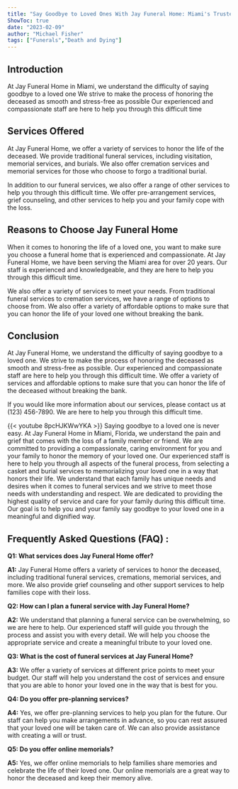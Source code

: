 ```yaml
---
title: "Say Goodbye to Loved Ones With Jay Funeral Home: Miami's Trusted Source for Honoring the Deceased"
ShowToc: true 
date: "2023-02-09"
author: "Michael Fisher" 
tags: ["Funerals","Death and Dying"]
---
```

## Introduction 

At Jay Funeral Home in Miami, we understand the difficulty of saying goodbye to a loved one We strive to make the process of honoring the deceased as smooth and stress-free as possible Our experienced and compassionate staff are here to help you through this difficult time 

## Services Offered 

At Jay Funeral Home, we offer a variety of services to honor the life of the deceased. We provide traditional funeral services, including visitation, memorial services, and burials. We also offer cremation services and memorial services for those who choose to forgo a traditional burial. 

In addition to our funeral services, we also offer a range of other services to help you through this difficult time. We offer pre-arrangement services, grief counseling, and other services to help you and your family cope with the loss. 

## Reasons to Choose Jay Funeral Home 

When it comes to honoring the life of a loved one, you want to make sure you choose a funeral home that is experienced and compassionate. At Jay Funeral Home, we have been serving the Miami area for over 20 years. Our staff is experienced and knowledgeable, and they are here to help you through this difficult time. 

We also offer a variety of services to meet your needs. From traditional funeral services to cremation services, we have a range of options to choose from. We also offer a variety of affordable options to make sure that you can honor the life of your loved one without breaking the bank. 

## Conclusion 

At Jay Funeral Home, we understand the difficulty of saying goodbye to a loved one. We strive to make the process of honoring the deceased as smooth and stress-free as possible. Our experienced and compassionate staff are here to help you through this difficult time. We offer a variety of services and affordable options to make sure that you can honor the life of the deceased without breaking the bank. 

If you would like more information about our services, please contact us at (123) 456-7890. We are here to help you through this difficult time.

{{< youtube 8pcHJKWwYKA >}} 
Saying goodbye to a loved one is never easy. At Jay Funeral Home in Miami, Florida, we understand the pain and grief that comes with the loss of a family member or friend. We are committed to providing a compassionate, caring environment for you and your family to honor the memory of your loved one. Our experienced staff is here to help you through all aspects of the funeral process, from selecting a casket and burial services to memorializing your loved one in a way that honors their life. We understand that each family has unique needs and desires when it comes to funeral services and we strive to meet those needs with understanding and respect. We are dedicated to providing the highest quality of service and care for your family during this difficult time. Our goal is to help you and your family say goodbye to your loved one in a meaningful and dignified way.

## Frequently Asked Questions (FAQ) :
**Q1: What services does Jay Funeral Home offer?**

**A1:** Jay Funeral Home offers a variety of services to honor the deceased, including traditional funeral services, cremations, memorial services, and more. We also provide grief counseling and other support services to help families cope with their loss. 

**Q2: How can I plan a funeral service with Jay Funeral Home?**

**A2:** We understand that planning a funeral service can be overwhelming, so we are here to help. Our experienced staff will guide you through the process and assist you with every detail. We will help you choose the appropriate service and create a meaningful tribute to your loved one. 

**Q3: What is the cost of funeral services at Jay Funeral Home?**

**A3:** We offer a variety of services at different price points to meet your budget. Our staff will help you understand the cost of services and ensure that you are able to honor your loved one in the way that is best for you. 

**Q4: Do you offer pre-planning services?**

**A4:** Yes, we offer pre-planning services to help you plan for the future. Our staff can help you make arrangements in advance, so you can rest assured that your loved one will be taken care of. We can also provide assistance with creating a will or trust. 

**Q5: Do you offer online memorials?**

**A5:** Yes, we offer online memorials to help families share memories and celebrate the life of their loved one. Our online memorials are a great way to honor the deceased and keep their memory alive.



